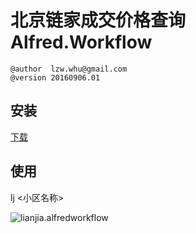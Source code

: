 # 北京链家成交价格查询 Alfred.Workflow

```raw
@author  lzw.whu@gmail.com
@version 20160906.01
```

## 安装

[下载](//github.com/migege/lianjia.alfredworkflow/blob/master/bundle/lianjia.alfredworkflow)

## 使用

lj <小区名称>

![lianjia.alfredworkflow](https://raw.githubusercontent.com/migege/lianjia.alfredworkflow/master/screenshots/lianjia.alfredworkflow.png)
